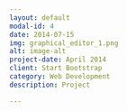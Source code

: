 ```yaml
---
layout: default
modal-id: 4
date: 2014-07-15
img: graphical_editor_1.png
alt: image-alt
project-date: April 2014
client: Start Bootstrap
category: Web Development
description: Project

---
```


